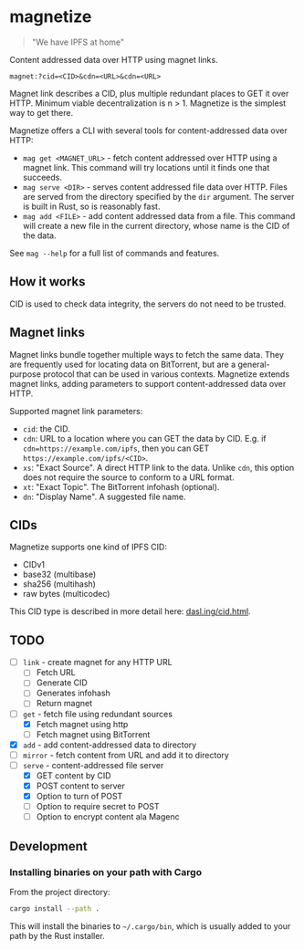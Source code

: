 # magnetize

> "We have IPFS at home"

Content addressed data over HTTP using magnet links.

```
magnet:?cid=<CID>&cdn=<URL>&cdn=<URL>
```

Magnet link describes a CID, plus multiple redundant places to GET it over HTTP. Minimum viable decentralization is n > 1. Magnetize is the simplest way to get there.

Magnetize offers a CLI with several tools for content-addressed data over HTTP:

- `mag get <MAGNET_URL>` - fetch content addressed over HTTP using a magnet link. This command will try locations until it finds one that succeeds.
- `mag serve <DIR>` - serves content addressed file data over HTTP. Files are served from the directory specified by the `dir` argument. The server is built in Rust, so is reasonably fast.
- `mag add <FILE>` - add content addressed data from a file. This command will create a new file in the current directory, whose name is the CID of the data.

See `mag --help` for a full list of commands and features.

## How it works



CID is used to check data integrity, the servers do not need to be trusted.


## Magnet links

Magnet links bundle together multiple ways to fetch the same data. They are frequently used for locating data on BitTorrent, but are a general-purpose protocol that can be used in various contexts. Magnetize extends magnet links, adding parameters to support content-addressed data over HTTP.

Supported magnet link parameters:

- `cid`: the CID.
- `cdn`: URL to a location where you can GET the data by CID. E.g. if `cdn=https://example.com/ipfs`, then you can GET `https://example.com/ipfs/<CID>`.
- `xs`: "Exact Source". A direct HTTP link to the data. Unlike `cdn`, this option does not require the source to conform to a URL format.
- `xt`: "Exact Topic". The BitTorrent infohash (optional).
- `dn`: "Display Name". A suggested file name.

## CIDs

Magnetize supports one kind of IPFS CID:

- CIDv1
- base32 (multibase)
- sha256 (multihash)
- raw bytes (multicodec)

This CID type is described in more detail here: [dasl.ing/cid.html](dasl.ing/cid.html).

## TODO

- [ ] `link` - create magnet for any HTTP URL
  - [ ] Fetch URL
  - [ ] Generate CID
  - [ ] Generates infohash
  - [ ] Return magnet
- [ ] `get` - fetch file using redundant sources
  - [x] Fetch magnet using http
  - [ ] Fetch magnet using BitTorrent
- [x] `add` - add content-addressed data to directory
- [ ] `mirror` - fetch content from URL and add it to directory
- [ ] `serve` - content-addressed file server
  - [x] GET content by CID
  - [x] POST content to server
  - [x] Option to turn of POST
  - [ ] Option to require secret to POST
  - [ ] Option to encrypt content ala Magenc

## Development

### Installing binaries on your path with Cargo

From the project directory:

```bash
cargo install --path .
```

This will install the binaries to `~/.cargo/bin`, which is usually added to your path by the Rust installer.

